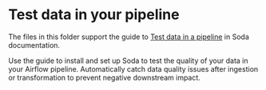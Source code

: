 # Test data in your pipeline

The files in this folder support the guide to [Test data in a pipeline](https://docs.soda.io/soda/quick-start-prod.html) in Soda documentation.

Use the guide to install and set up Soda to test the quality of your data in your Airflow pipeline. Automatically catch data quality issues after ingestion or transformation to prevent negative downstream impact.
